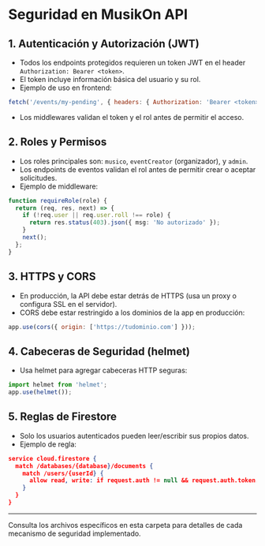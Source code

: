 # Seguridad en MusikOn API

## 1. Autenticación y Autorización (JWT)
- Todos los endpoints protegidos requieren un token JWT en el header `Authorization: Bearer <token>`.
- El token incluye información básica del usuario y su rol.
- Ejemplo de uso en frontend:
```js
fetch('/events/my-pending', { headers: { Authorization: 'Bearer <token>' } })
```
- Los middlewares validan el token y el rol antes de permitir el acceso.

## 2. Roles y Permisos
- Los roles principales son: `musico`, `eventCreator` (organizador), y `admin`.
- Los endpoints de eventos validan el rol antes de permitir crear o aceptar solicitudes.
- Ejemplo de middleware:
```ts
function requireRole(role) {
  return (req, res, next) => {
    if (!req.user || req.user.roll !== role) {
      return res.status(403).json({ msg: 'No autorizado' });
    }
    next();
  };
}
```

## 3. HTTPS y CORS
- En producción, la API debe estar detrás de HTTPS (usa un proxy o configura SSL en el servidor).
- CORS debe estar restringido a los dominios de la app en producción:
```js
app.use(cors({ origin: ['https://tudominio.com'] }));
```

## 4. Cabeceras de Seguridad (helmet)
- Usa helmet para agregar cabeceras HTTP seguras:
```js
import helmet from 'helmet';
app.use(helmet());
```

## 5. Reglas de Firestore
- Solo los usuarios autenticados pueden leer/escribir sus propios datos.
- Ejemplo de regla:
```json
service cloud.firestore {
  match /databases/{database}/documents {
    match /users/{userId} {
      allow read, write: if request.auth != null && request.auth.token.email == userId;
    }
  }
}
```

---

Consulta los archivos específicos en esta carpeta para detalles de cada mecanismo de seguridad implementado. 